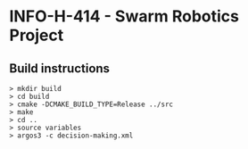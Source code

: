 # INFO-H-414 - Swarm Robotics Project

## Build instructions

~~~
> mkdir build
> cd build
> cmake -DCMAKE_BUILD_TYPE=Release ../src
> make
> cd ..
> source variables
> argos3 -c decision-making.xml
~~~
